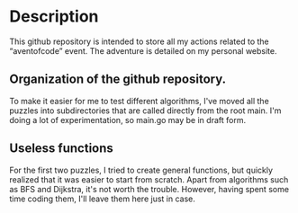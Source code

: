 # Description

This github repository is intended to store all my actions related to the “aventofcode” event. The adventure is detailed on my personal website.

## Organization of the github repository.

To make it easier for me to test different algorithms, I've moved all the puzzles into subdirectories that are called directly from the root main. I'm doing a lot of experimentation, so main.go may be in draft form.

## Useless functions

For the first two puzzles, I tried to create general functions, but quickly realized that it was easier to start from scratch. Apart from algorithms such as BFS and Dijkstra, it's not worth the trouble. However, having spent some time coding them, I'll leave them here just in case.